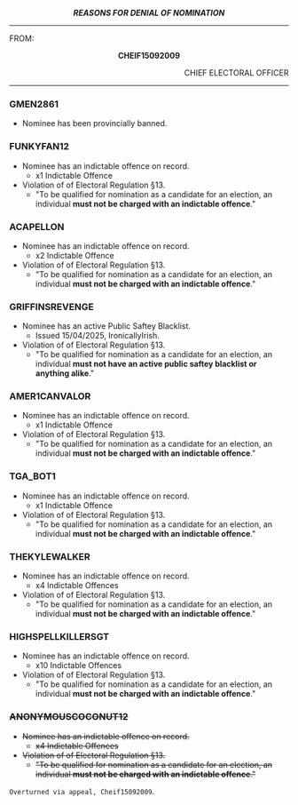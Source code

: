<p align="center"><b><i>
				REASONS FOR DENIAL OF NOMINATION
</b></i>

---

FROM:
<p align="center"><b>		CHEIF15092009			</b>
<p align="right">		CHIEF ELECTORAL OFFICER

----

### GMEN2861
- Nominee has been provincially banned.

### FUNKYFAN12
- Nominee has an indictable offence on record.
  - x1 Indictable Offence
- Violation of of Electoral Regulation §13.
  - "To be qualified for nomination as a candidate for an election, an individual **must not be charged with an indictable offence**."
 
### ACAPELLON
- Nominee has an indictable offence on record.
  - x2 Indictable Offence
- Violation of of Electoral Regulation §13.
  - "To be qualified for nomination as a candidate for an election, an individual **must not be charged with an indictable offence**."
 
### GRIFFINSREVENGE
- Nominee has an active Public Saftey Blacklist.
  - Issued 15/04/2025, IronicallyIrish.
- Violation of of Electoral Regulation §13.
  - "To be qualified for nomination as a candidate for an election, an individual **must not have an active public saftey blacklist or anything alike**."
 
### AMER1CANVALOR
- Nominee has an indictable offence on record.
  - x1 Indictable Offence
- Violation of of Electoral Regulation §13.
  - "To be qualified for nomination as a candidate for an election, an individual **must not be charged with an indictable offence**."

### TGA_BOT1
- Nominee has an indictable offence on record.
  - x1 Indictable Offence
- Violation of of Electoral Regulation §13.
  - "To be qualified for nomination as a candidate for an election, an individual **must not be charged with an indictable offence**."
 
### THEKYLEWALKER
- Nominee has an indictable offence on record.
  - x4 Indictable Offences
- Violation of of Electoral Regulation §13.
  - "To be qualified for nomination as a candidate for an election, an individual **must not be charged with an indictable offence**."
 
### HIGHSPELLKILLERSGT
- Nominee has an indictable offence on record.
  - x10 Indictable Offences
- Violation of of Electoral Regulation §13.
  - "To be qualified for nomination as a candidate for an election, an individual **must not be charged with an indictable offence**."

### ~~ANONYMOUSCOCONUT12~~
- ~~Nominee has an indictable offence on record.~~
  - ~~x4 Indictable Offences~~
- ~~Violation of of Electoral Regulation §13.~~
  - ~~"To be qualified for nomination as a candidate for an election, an individual **must not be charged with an indictable offence**."~~

`Overturned via appeal, Cheif15092009`.

